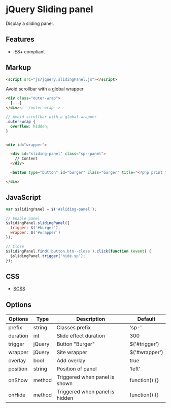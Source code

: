 # jQuery Sliding panel

Display a sliding panel.



## Features

* IE8+ compliant



## Markup

```html
<script src="js/jquery.slidingPanel.js"></script>
```


Avoid scrollbar with a global wrapper

```html
<div class="outer-wrap">
  [...]
</div><!--/outer-wrap-->
```

```scss
// Avoid scrollbar with a global wrapper
.outer-wrap {
  overflow: hidden;
}
```


```html

<div id="wrapper">

  <div id="sliding-panel" class="sp--panel">
    // Content
  </div>

  <button type="button" id="burger" class="burger" title="<?php print t('Open nav'); ?>"><span class="burger__icon"></span> <span class="burger__text">Menu</span></button>

</div>
```


## JavaScript

```js
var $slidingPanel = $('#sliding-panel');

// Enable panel
$slidingPanel.slidingPanel({
  trigger: $('#burger'),
  wrapper: $('#wrapper')
});

// Close
$slidingPanel.find('button.btn--close').click(function (event) {
  $slidingPanel.trigger('hide.sp');
});
```


## CSS

* [SCSS](_slidingPanel.scss)



## Options

Options      | Type   | Description                    | Default
-------------|--------|--------------------------------|---------------
prefix       | string | Classes prefix                 | 'sp-'
duration     | int    | Slide effect duration          | 300
trigger      | jQuery | Button "Burger"                | $('#trigger')
wrapper      | jQuery | Site wrapper                   | $('#wrapper')
overlay      | bool   | Add overlay                    | true
position     | string | Position of panel              | 'left'
onShow       | method | Triggered when panel is shown  | function() {}
onHide       | method | Triggered when panel is hidden | function() {}
